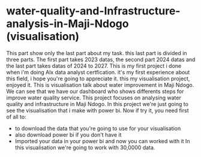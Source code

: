 # water-quality-and-Infrastructure-analysis-in-Maji-Ndogo (visualisation)
This part show only the last part about my task. this last part is divided in three parts.
The first part takes 2023 datas, the second part 2024 datas and the last part takes datas of 2024 to 2027. 
This is my first project i done when i'm doing Alx data analyst certfication. it's my first experience about this field, i hope you're going to appreciate it. this my visualisation project, enjoyed it.
This is visualisation talk about water improvement in Maji Ndogo. We can see that we have our dashboard who shows differents steps for improve water quality service.
This project focuses on analysing water quality and infrastructure in Maji Ndogo. In this project we're just going to see the visualisation that i make with power bi.
Now if try it, you need first of all to:
  - to download the data that you're going to use for your visualisation
  - also download power bi if you don't have it
  - Imported your data in your power bi and now you can worked with it
In this visualisation we're going to work with 30,0000 data.

